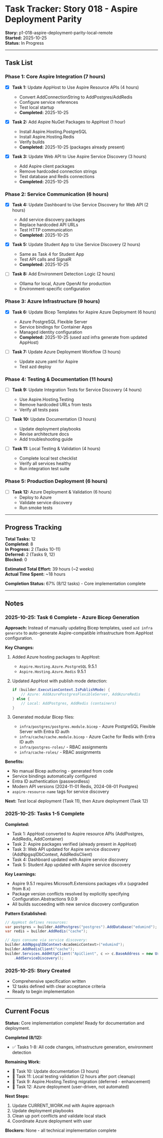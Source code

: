 # Task Tracker: Story 018 - Aspire Deployment Parity

**Story:** p1-018-aspire-deployment-parity-local-remote  
**Started:** 2025-10-25  
**Status:** In Progress

---

## Task List

### Phase 1: Core Aspire Integration (7 hours)

- [x] **Task 1:** Update AppHost to Use Aspire Resource APIs (4 hours)
  - Convert AddConnectionString to AddPostgres/AddRedis
  - Configure service references
  - Test local startup
  - **Completed:** 2025-10-25
  
- [x] **Task 2:** Add Aspire NuGet Packages to AppHost (1 hour)
  - Install Aspire.Hosting.PostgreSQL
  - Install Aspire.Hosting.Redis
  - Verify builds
  - **Completed:** 2025-10-25 (packages already present)

- [x] **Task 3:** Update Web API to Use Aspire Service Discovery (3 hours)
  - Add Aspire client packages
  - Remove hardcoded connection strings
  - Test database and Redis connections
  - **Completed:** 2025-10-25

### Phase 2: Service Communication (6 hours)

- [x] **Task 4:** Update Dashboard to Use Service Discovery for Web API (2 hours)
  - Add service discovery packages
  - Replace hardcoded API URLs
  - Test HTTP communication
  - **Completed:** 2025-10-25

- [x] **Task 5:** Update Student App to Use Service Discovery (2 hours)
  - Same as Task 4 for Student App
  - Test API calls and SignalR
  - **Completed:** 2025-10-25

- [ ] **Task 8:** Add Environment Detection Logic (2 hours)
  - Ollama for local, Azure OpenAI for production
  - Environment-specific configuration

### Phase 3: Azure Infrastructure (9 hours)

- [x] **Task 6:** Update Bicep Templates for Aspire Azure Deployment (6 hours)
  - Azure PostgreSQL Flexible Server
  - Service bindings for Container Apps
  - Managed identity configuration
  - **Completed:** 2025-10-25 (used azd infra generate from updated AppHost)

- [ ] **Task 7:** Update Azure Deployment Workflow (3 hours)
  - Update azure.yaml for Aspire
  - Test azd deploy

### Phase 4: Testing & Documentation (11 hours)

- [ ] **Task 9:** Update Integration Tests for Service Discovery (4 hours)
  - Use Aspire.Hosting.Testing
  - Remove hardcoded URLs from tests
  - Verify all tests pass

- [ ] **Task 10:** Update Documentation (3 hours)
  - Update deployment playbooks
  - Revise architecture docs
  - Add troubleshooting guide

- [ ] **Task 11:** Local Testing & Validation (4 hours)
  - Complete local test checklist
  - Verify all services healthy
  - Run integration test suite

### Phase 5: Production Deployment (6 hours)

- [ ] **Task 12:** Azure Deployment & Validation (6 hours)
  - Deploy to Azure
  - Validate service discovery
  - Run smoke tests

---

## Progress Tracking

**Total Tasks:** 12  
**Completed:** 8  
**In Progress:** 2 (Tasks 10-11)  
**Deferred:** 2 (Tasks 9, 12)  
**Blocked:** 0  

**Estimated Total Effort:** 39 hours (~2 weeks)  
**Actual Time Spent:** ~18 hours

**Completion Status:** 67% (8/12 tasks) - Core implementation complete

---

## Notes

### 2025-10-25: Task 6 Complete - Azure Bicep Generation

**Approach:**
Instead of manually updating Bicep templates, used `azd infra generate` to auto-generate Aspire-compatible infrastructure from AppHost configuration.

**Key Changes:**

1. Added Azure hosting packages to AppHost:
   - `Aspire.Hosting.Azure.PostgreSQL` 9.5.1
   - `Aspire.Hosting.Azure.Redis` 9.5.1

2. Updated AppHost with publish mode detection:

   ```csharp
   if (builder.ExecutionContext.IsPublishMode) {
       // Azure: AddAzurePostgresFlexibleServer, AddAzureRedis
   } else {
       // Local: AddPostgres, AddRedis (containers)
   }
   ```

3. Generated modular Bicep files:
   - `infra/postgres/postgres.module.bicep` - Azure PostgreSQL Flexible Server with Entra ID auth
   - `infra/cache/cache.module.bicep` - Azure Cache for Redis with Entra ID auth
   - `infra/postgres-roles/` - RBAC assignments
   - `infra/cache-roles/` - RBAC assignments

**Benefits:**

- No manual Bicep authoring - generated from code
- Service bindings automatically configured
- Entra ID authentication (passwordless)
- Modern API versions (2024-11-01 Redis, 2024-08-01 Postgres)
- `aspire-resource-name` tags for service discovery

**Next:** Test local deployment (Task 11), then Azure deployment (Task 12)

### 2025-10-25: Tasks 1-5 Complete

**Completed:**

- Task 1: AppHost converted to Aspire resource APIs (AddPostgres, AddRedis, AddContainer)
- Task 2: Aspire packages verified (already present in AppHost)
- Task 3: Web API updated for Aspire service discovery (AddNpgsqlDbContext, AddRedisClient)
- Task 4: Dashboard updated with Aspire service discovery
- Task 5: Student App updated with Aspire service discovery

**Key Learnings:**

- Aspire 9.5.1 requires Microsoft.Extensions packages v9.x (upgraded from 8.x)
- Package version conflicts resolved by explicitly specifying Configuration.Abstractions 9.0.9
- All builds succeeding with new service discovery configuration

**Pattern Established:**

```csharp
// AppHost defines resources:
var postgres = builder.AddPostgres("postgres").AddDatabase("edumind");
var redis = builder.AddRedis("cache");

// Apps consume via service discovery:
builder.AddNpgsqlDbContext<AcademicContext>("edumind");
builder.AddRedisClient("cache");
builder.Services.AddHttpClient("ApiClient", c => c.BaseAddress = new Uri("http://webapi"))
    .AddServiceDiscovery();
```

### 2025-10-25: Story Created

- Comprehensive specification written
- 12 tasks defined with clear acceptance criteria
- Ready to begin implementation

---

## Current Focus

**Status:** Core implementation complete! Ready for documentation and deployment.

**Completed (8/12):**

- ✅ Tasks 1-8: All code changes, infrastructure generation, environment detection

**Remaining Work:**

- 📝 Task 10: Update documentation (3 hours)
- 🧪 Task 11: Local testing validation (2 hours after port cleanup)
- 🔮 Task 9: Aspire.Hosting.Testing migration (deferred - enhancement)
- 🚀 Task 12: Azure deployment (user-driven, not automated)

**Next Steps:**

1. Update CURRENT_WORK.md with Aspire approach
2. Update deployment playbooks
3. Clean up port conflicts and validate local stack
4. Coordinate Azure deployment with user

**Blockers:** None - all technical implementation complete
